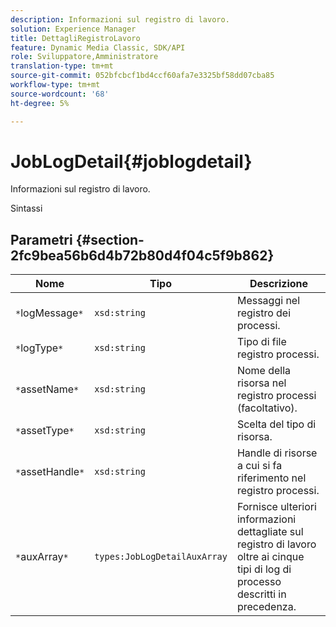 ```yaml
---
description: Informazioni sul registro di lavoro.
solution: Experience Manager
title: DettagliRegistroLavoro
feature: Dynamic Media Classic, SDK/API
role: Sviluppatore,Amministratore
translation-type: tm+mt
source-git-commit: 052bfcbcf1bd4ccf60afa7e3325bf58dd07cba85
workflow-type: tm+mt
source-wordcount: '68'
ht-degree: 5%

---
```



# JobLogDetail{#joblogdetail}

Informazioni sul registro di lavoro.

Sintassi

## Parametri {#section-2fc9bea56b6d4b72b80d4f04c5f9b862}

| Nome | Tipo | Descrizione |
|---|---|---|
| `*`logMessage`*` | `xsd:string` | Messaggi nel registro dei processi. |
| `*`logType`*` | `xsd:string` | Tipo di file registro processi. |
| `*`assetName`*` | `xsd:string` | Nome della risorsa nel registro processi (facoltativo). |
| `*`assetType`*` | `xsd:string` | Scelta del tipo di risorsa. |
| `*`assetHandle`*` | `xsd:string` | Handle di risorse a cui si fa riferimento nel registro processi. |
| `*`auxArray`*` | `types:JobLogDetailAuxArray` | Fornisce ulteriori informazioni dettagliate sul registro di lavoro oltre ai cinque tipi di log di processo descritti in precedenza. |

